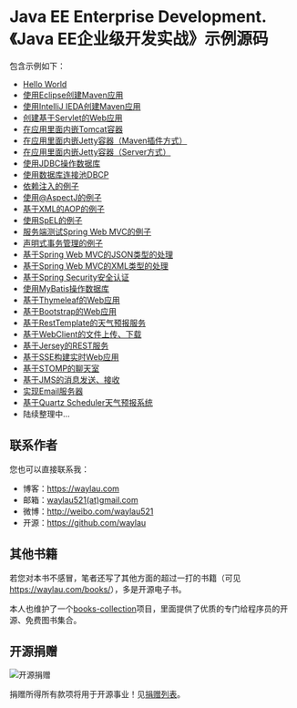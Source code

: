 # Java EE Enterprise Development. 《Java EE企业级开发实战》示例源码


包含示例如下：

* [Hello World](samples/hello-world)
* [使用Eclipse创建Maven应用](samples/hello-eclipse)
* [使用IntelliJ IEDA创建Maven应用](samples/hello-idea)
* [创建基于Servlet的Web应用](samples/hello-servlet)
* [在应用里面内嵌Tomcat容器](samples/hello-tomcat)
* [在应用里面内嵌Jetty容器（Maven插件方式）](samples/hello-jetty)
* [在应用里面内嵌Jetty容器（Server方式）](samples/jetty-server)
* [使用JDBC操作数据库](samples/hello-jdbc)
* [使用数据库连接池DBCP](samples/hello-dbcp)
* [依赖注入的例子](samples/dependency-injection)
* [使用@AspectJ的例子](samples/aop-aspect)
* [基于XML的AOP的例子](samples/aop-aspect-xml)
* [使用SpEL的例子](samples/expression-language)
* [服务端测试Spring Web MVC的例子](samples/mvc-test)
* [声明式事务管理的例子](samples/declarative-transaction)
* [基于Spring Web MVC的JSON类型的处理](samples/mvc-json)
* [基于Spring Web MVC的XML类型的处理](samples/mvc-xml)
* [基于Spring Security安全认证](samples/security-basic)
* [使用MyBatis操作数据库](samples/hello-mybatis)
* [基于Thymeleaf的Web应用](samples/mvc-thymeleaf)
* [基于Bootstrap的Web应用](samples/mvc-thymeleaf-bootstrap)
* [基于RestTemplate的天气预报服务](samples/rest-template)
* [基于WebClient的文件上传、下载](samples/webclient-file)
* [基于Jersey的REST服务](samples/jersey-rest)
* [基于SSE构建实时Web应用](samples/sse-real-time-web)
* [基于STOMP的聊天室](samples/websocket-stomp)
* [基于JMS的消息发送、接收](samples/jms-msg)
* [实现Email服务器](samples/java-mail)
* [基于Quartz Scheduler天气预报系统](samples/quartz-scheduler)
* 陆续整理中...




## 联系作者

您也可以直接联系我：

* 博客：https://waylau.com
* 邮箱：[waylau521(at)gmail.com](mailto:waylau521@gmail.com)
* 微博：http://weibo.com/waylau521
* 开源：https://github.com/waylau

## 其他书籍

若您对本书不感冒，笔者还写了其他方面的超过一打的书籍（可见<https://waylau.com/books/>），多是开源电子书。

本人也维护了一个[books-collection](https://github.com/waylau/books-collection)项目，里面提供了优质的专门给程序员的开源、免费图书集合。

## 开源捐赠


![开源捐赠](https://waylau.com/images/showmethemoney-sm.jpg)

捐赠所得所有款项将用于开源事业！见[捐赠列表](https://waylau.com/donate/)。
